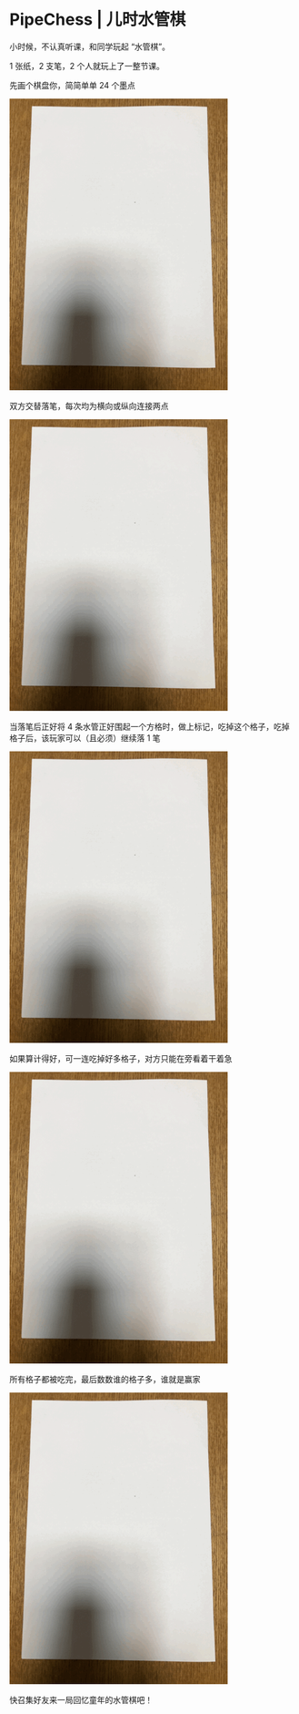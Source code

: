 # PipeChess | 儿时水管棋

小时候，不认真听课，和同学玩起 “水管棋”。 

1 张纸，2 支笔，2 个人就玩上了一整节课。 

先画个棋盘你，简简单单 24 个墨点

![](https://github.com/taojy123/PipeChess/raw/master/static/img/t01.gif)
 

双方交替落笔，每次均为横向或纵向连接两点

![](https://github.com/taojy123/PipeChess/raw/master/static/img/t01.gif)


当落笔后正好将 4 条水管正好围起一个方格时，做上标记，吃掉这个格子，吃掉格子后，该玩家可以（且必须）继续落 1 笔

![](https://github.com/taojy123/PipeChess/raw/master/static/img/t01.gif)


如果算计得好，可一连吃掉好多格子，对方只能在旁看着干着急

![](https://github.com/taojy123/PipeChess/raw/master/static/img/t01.gif)


所有格子都被吃完，最后数数谁的格子多，谁就是赢家

![](https://github.com/taojy123/PipeChess/raw/master/static/img/t01.gif)
 

快召集好友来一局回忆童年的水管棋吧！ 
